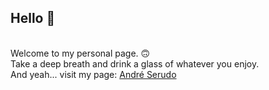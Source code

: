 ## Hello :yellow_heart:
<br>Welcome to my personal page. :upside_down_face: <br>
Take a deep breath and drink a glass of whatever you enjoy. <br>
And yeah... visit my page: [André Serudo](https://andreserudo.vercel.app/)
